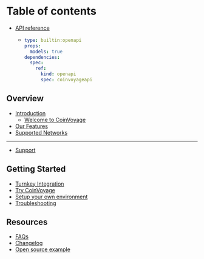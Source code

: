 # Table of contents

* [API reference](README.md)
  * ```yaml
    type: builtin:openapi
    props:
      models: true
    dependencies:
      spec:
        ref:
          kind: openapi
          spec: coinvoyageapi
    ```

## Overview

* [Introduction](overview/introduction/README.md)
  * [Welcome to CoinVoyage](overview/introduction/welcome-to-coinvoyage.md)
* [Our Features](overview/our-features.md)
* [Supported Networks](overview/supported-networks.md)

***

* [Support](support.md)

## Getting Started

* [Turnkey Integration](getting-started/turnkey-integration.md)
* [Try CoinVoyage](getting-started/try-coinvoyage.md)
* [Setup your own environment](getting-started/setup-your-own-environment.md)
* [Troubleshooting](getting-started/troubleshooting.md)

## Resources

* [FAQs](resources/faqs.md)
* [Changelog](resources/changelog.md)
* [Open source example](resources/open-source-example.md)
